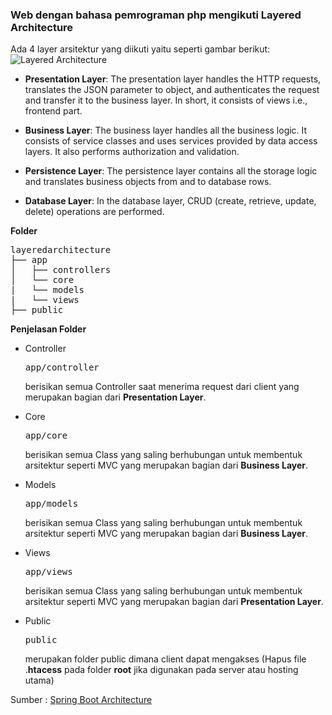 ### Web dengan bahasa pemrograman php mengikuti **Layered Architecture**

Ada 4 layer arsitektur yang diikuti yaitu seperti gambar berikut:
![Layered Architecture](https://static.javatpoint.com/springboot/images/spring-boot-architecture.png)

* **Presentation Layer**: The presentation layer handles the HTTP requests, translates the JSON parameter to object, and authenticates the request and transfer it to the business layer. In short, it consists of views i.e., frontend part.

* **Business Layer**: The business layer handles all the business logic. It consists of service classes and uses services provided by data access layers. It also performs authorization and validation.

* **Persistence Layer**: The persistence layer contains all the storage logic and translates business objects from and to database rows.

* **Database Layer**: In the database layer, CRUD (create, retrieve, update, delete) operations are performed.

**Folder**
<pre>
layeredarchitecture
├── app
│   ├── controllers
│   └── core
|   └── models
|   └── views
├── public
</pre>

**Penjelasan Folder**
* Controller <pre>app/controller</pre> berisikan semua Controller saat menerima request dari client yang merupakan bagian dari **Presentation Layer**.

* Core <pre>app/core</pre> berisikan semua Class yang saling berhubungan untuk membentuk arsitektur seperti MVC yang merupakan bagian dari **Business Layer**.

* Models <pre>app/models</pre> berisikan semua Class yang saling berhubungan untuk membentuk arsitektur seperti MVC yang merupakan bagian dari **Business Layer**.

* Views <pre>app/views</pre> berisikan semua Class yang saling berhubungan untuk membentuk arsitektur seperti MVC yang merupakan bagian dari **Presentation Layer**.

* Public <pre>public </pre> merupakan folder public dimana client dapat mengakses (Hapus file .**htacess** pada folder **root** jika digunakan pada server atau hosting utama)

Sumber : [Spring Boot Architecture](https://www.javatpoint.com/spring-boot-architecture)

